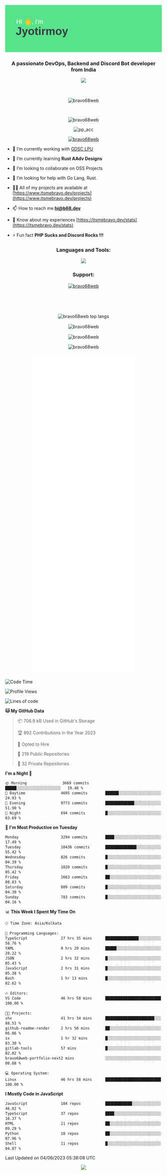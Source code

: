 <p align="center"><img src="header.png"></p>
<h3 align="center">A passionate DevOps, Backend and Discord Bot developer from India</h3>

<p align="center"><a href="https://discord.com/users/457039372009865226"><img src="https://lanyard-profile-readme.vercel.app/api/457039372009865226"></a></p>
                           
<br>
<p align="center"> <img src="https://komarev.com/ghpvc/?username=bravo68web&label=Profile%20views&color=0e75b6&style=flat" alt="bravo68web" /> </p>
<br>


<p align="center"><img src="https://github-profile-trophy.vercel.app/?username=bravo68web&theme=discord&column=3&row=2" alt="bravo68web" /> </p>
<p align="center"><img src="https://osu-embed.b68dev.xyz/pp_acc" alt="pp_acc" /> </p>

<p align="center"> <a href="https://twitter.com/bravo68web" target="blank"><img src="https://img.shields.io/twitter/follow/bravo68web?logo=twitter&style=for-the-badge" alt="bravo68web" /></a> </p>

- 🔭 I’m currently working with [GDSC LPU](https://gdsclpu.live/)

- 🌱 I’m currently learning **Rust AAdv Designs**

- 👯 I’m looking to collaborate on OSS Projects

- 🤝 I’m looking for help with Go Lang, Rust.

- 👨‍💻 All of my projects are available at [https://www.itsmebravo.dev/projects](https://www.itsmebravo.dev/projects)

<!-- - 💬 Ask me about **DF Techs** -->

- 📫 How to reach me **hi@b68.dev**

- 📄 Know about my experiences [https://itsmebravo.dev/stats](https://itsmebravo.dev/stats)

- ⚡ Fun fact **PHP Sucks and Discord Rocks !!!**

<h3 align="center">Languages and Tools:</h3>
<p align="center"> 
<img src="https://skillicons.dev/icons?i=aws,bash,c,cs,cpp,cloudflare,css,dart,devto,discord,bots,docker,electron,ember,emotion,express,fastapi,figma,firebase,flask,gcp,git,github,githubactions,go,gitlab,graphql,heroku,html,ai,ipfs,js,jest,linux,md,mastodon,mongodb,neovim,netlify,nextjs,nginx,nodejs,postgres,postman,powershell,py,react,redis,regex,replit,rocket,rust,sqlite,mysql,stackoverflow,styledcomponents,supabase,sentry,solidity,svg,tailwind,tauri,twitter,ts,unity,v,vercel,vim,vite,wasm,webpack,workers&perline=8&theme=dark" />
</p>

<h3 align="center">Support:</h3>
<p align="center"><a href="https://www.buymeacoffee.com/bravo68web"> <img align="center" src="https://cdn.buymeacoffee.com/buttons/v2/default-yellow.png" height="50" width="210" alt="bravo68web" /></a></p><br><br>
<br>

<p align="center"> <img align="center" src="https://github-readme-stats-sync.vercel.app/api/top-langs?username=bravo68web&count_private=true&show_icons=true&theme=radical&border_radius=10&&langs_count=10&layout=compact" alt="bravo68web top langs" /></p>

<p align="center"> <img align="center" src="https://github-readme-stats-sync.vercel.app/api?username=bravo68web&count_private=true&show_icons=true&theme=radical&border_radius=10" alt="bravo68web" /></p>

<p align="center"> <img align="center" src="https://github-readme-streak-stats.herokuapp.com?user=bravo68web&theme=dracula&hide_border=true" alt="bravo68web" /></p>

<p align="center"> <img align="center" src="https://github-readme-stats-sync.vercel.app/api/wakatime?username=bravo68web&count_private=true&show_icons=true&theme=aura_dark&border_radius=10&&langs_count=10&layout=compact&range=last_7_days" alt="bravo68web" /></p>

<p align="center"><img src="https://raw.githubusercontent.com/BRAVO68WEB/BRAVO68WEB/master/github-metrics.svg"></p>

<!--START_SECTION:waka-->
![Code Time](http://img.shields.io/badge/Code%20Time-4%2C831%20hrs%2041%20mins-blue)

![Profile Views](http://img.shields.io/badge/Profile%20Views-55-blue)

![Lines of code](https://img.shields.io/badge/From%20Hello%20World%20I%27ve%20Written-58.1%20million%20lines%20of%20code-blue)

**🐱 My GitHub Data** 

> 📦 706.9 kB Used in GitHub's Storage 
 > 
> 🏆 892 Contributions in the Year 2023
 > 
> 💼 Opted to Hire
 > 
> 📜 219 Public Repositories 
 > 
> 🔑 32 Private Repositories 
 > 
**I'm a Night 🦉** 

```text
🌞 Morning                3669 commits        █████░░░░░░░░░░░░░░░░░░░░   19.48 % 
🌆 Daytime                4695 commits        ██████░░░░░░░░░░░░░░░░░░░   24.93 % 
🌃 Evening                9773 commits        █████████████░░░░░░░░░░░░   51.90 % 
🌙 Night                  694 commits         █░░░░░░░░░░░░░░░░░░░░░░░░   03.69 % 
```
📅 **I'm Most Productive on Tuesday** 

```text
Monday                   3294 commits        ████░░░░░░░░░░░░░░░░░░░░░   17.49 % 
Tuesday                  10436 commits       ██████████████░░░░░░░░░░░   55.42 % 
Wednesday                826 commits         █░░░░░░░░░░░░░░░░░░░░░░░░   04.39 % 
Thursday                 1020 commits        █░░░░░░░░░░░░░░░░░░░░░░░░   05.42 % 
Friday                   1663 commits        ██░░░░░░░░░░░░░░░░░░░░░░░   08.83 % 
Saturday                 809 commits         █░░░░░░░░░░░░░░░░░░░░░░░░   04.30 % 
Sunday                   783 commits         █░░░░░░░░░░░░░░░░░░░░░░░░   04.16 % 
```


📊 **This Week I Spent My Time On** 

```text
🕑︎ Time Zone: Asia/Kolkata

💬 Programming Languages: 
TypeScript               27 hrs 35 mins      ███████████████░░░░░░░░░░   58.76 % 
YAML                     9 hrs 29 mins       █████░░░░░░░░░░░░░░░░░░░░   20.22 % 
JSON                     2 hrs 32 mins       █░░░░░░░░░░░░░░░░░░░░░░░░   05.43 % 
JavaScript               2 hrs 31 mins       █░░░░░░░░░░░░░░░░░░░░░░░░   05.38 % 
Bash                     1 hr 13 mins        █░░░░░░░░░░░░░░░░░░░░░░░░   02.62 % 

🔥 Editors: 
VS Code                  46 hrs 58 mins      █████████████████████████   100.00 % 

🐱‍💻 Projects: 
shx                      41 hrs 34 mins      ██████████████████████░░░   88.51 % 
github-readme-render     2 hrs 50 mins       ██░░░░░░░░░░░░░░░░░░░░░░░   06.06 % 
sx                       1 hr 32 mins        █░░░░░░░░░░░░░░░░░░░░░░░░   03.30 % 
gitlab-tools             57 mins             █░░░░░░░░░░░░░░░░░░░░░░░░   02.02 % 
bravo68web-portfolio-next2 mins              ░░░░░░░░░░░░░░░░░░░░░░░░░   00.08 % 

💻 Operating System: 
Linux                    46 hrs 58 mins      █████████████████████████   100.00 % 
```

**I Mostly Code in JavaScript** 

```text
JavaScript               104 repos           ████████████░░░░░░░░░░░░░   46.02 % 
TypeScript               37 repos            ████░░░░░░░░░░░░░░░░░░░░░   16.37 % 
HTML                     21 repos            ██░░░░░░░░░░░░░░░░░░░░░░░   09.29 % 
Python                   18 repos            ██░░░░░░░░░░░░░░░░░░░░░░░   07.96 % 
Shell                    11 repos            █░░░░░░░░░░░░░░░░░░░░░░░░   04.87 % 
```




 Last Updated on 04/06/2023 05:38:08 UTC
<!--END_SECTION:waka-->

<p align="center"><img src="https://bravo68web.me/images/header_.png"></p>

